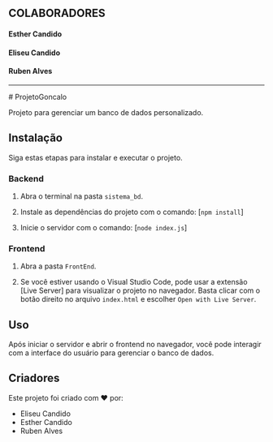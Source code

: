 ## COLABORADORES
#### Esther Candido
#### Eliseu Candido
#### Ruben Alves
<hr/>


﻿# ProjetoGoncalo

Projeto para gerenciar um banco de dados personalizado.


## Instalação

Siga estas etapas para instalar e executar o projeto.


### Backend

1. Abra o terminal na pasta `sistema_bd`.

2. Instale as dependências do projeto com o comando: [`npm install`]

3. Inicie o servidor com o comando: [`node index.js`]


### Frontend

1. Abra a pasta `FrontEnd`.

2. Se você estiver usando o Visual Studio Code, pode usar a extensão [Live Server] para visualizar o projeto no navegador. Basta clicar com o botão direito no arquivo `index.html` e escolher `Open with Live Server`.


## Uso

Após iniciar o servidor e abrir o frontend no navegador, você pode interagir com a interface do usuário para gerenciar o banco de dados.


## Criadores

Este projeto foi criado com ❤️ por:

- Eliseu Candido
- Esther Candido
- Ruben Alves
